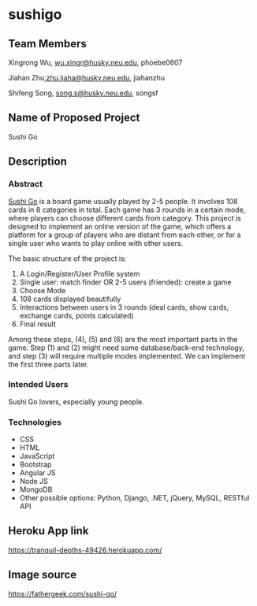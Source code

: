 # sushigo

## Team Members
Xingrong Wu, wu.xingr@husky.neu.edu, phoebe0607

Jiahan Zhu,zhu.jiaha@husky.neu.edu, jiahanzhu

Shifeng Song, song.s@husky.neu.edu, songsf

## Name of Proposed Project
Sushi Go

## Description
### Abstract
[Sushi Go](https://boardgamegeek.com/boardgame/133473/sushi-go) is a board game usually played by 2-5 people. It involves 108 cards in 8 categories in total. Each game has 3 rounds in a certain mode, where players can choose different cards from category. This project is designed to implement an online version of the game, which offers a platform for a group of players who are distant from each other, or for a single user who wants to play online with other users.

The basic structure of the project is:
1. A Login/Register/User Profile system
2. Single user: match finder OR 2-5 users (friended): create a game
3. Choose Mode
4. 108 cards displayed beautifully
5. Interactions between users in 3 rounds (deal cards, show cards, exchange cards, points calculated)
6. Final result

Among these steps, (4), (5) and (6) are the most important parts in the game. Step (1) and (2) might need some database/back-end technology, and step (3) will require multiple modes implemented. We can implement the first three parts later.

### Intended Users
Sushi Go lovers, especially young people.

### Technologies
* CSS
* HTML
* JavaScript
* Bootstrap
* Angular JS
* Node JS
* MongoDB
* Other possible options: Python, Django, .NET, jQuery, MySQL, RESTful API

## Heroku App link

https://tranquil-depths-49426.herokuapp.com/

## Image source

https://fathergeek.com/sushi-go/
